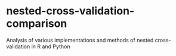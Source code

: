 # nested-cross-validation-comparison
Analysis of various implementations and methods of nested cross-validation in R and Python
